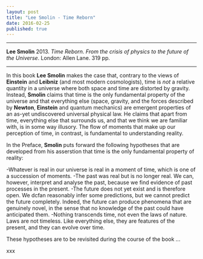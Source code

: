 ```yaml
---
layout: post
title: "Lee Smolin - Time Reborn"
date: 2016-02-25
published: true
---
```



***
<b>Lee Smolin</b> 2013. _Time Reborn. From the crisis of physics to the future of the Universe_. London: Allen Lane. 319 pp.

***

In this book **Lee Smolin** makes the case that, contrary to the views of **Einstein** and **Leibniz** (and most modern cosmologists), time is _not_ a relative quantity in a universe where both space and time are distorted by gravity.  Instead, **Smolin** claims that time is the only fundamental property of the universe and that everything else (space, gravity, and the forces described by **Newton**, **Einstein** and quantum mechanics) are emergent properties of an as-yet undiscovered universal physical law.   He claims that apart from time, everything else that surrounds us, and that we think we are familiar with, is in some way illusory.   The flow of moments that make up our perception of time, in contrast, is fundamental  to understanding reality.

In the Preface, **Smolin** puts forward the following hypotheses that are developed from his asserstion that time is the only fundamental property of reality:

  -Whatever is real in our universe is real in a moment of time, which is one of a succession of moments.
  -The past was real but is no longer real.  We can, however, interpret and analyse the past, because we find evidence of past processes in the present.
  -The future does not yet exist and is therefore open.  We dcfan reasonably infer some predictions, but we cannot predict the future completely.  Indeed, the future can produce phenomena that are genuinely novel, in the sense that no knowledge of the past could have anticipated them.
  -Nothing transcends time, not even the laws of nature.  Laws are not timeless.  Like everything else, they are features of the present, and they can evolve over time.
  
  
These hypotheses are to be revisited during the course of the book ...


xxx
